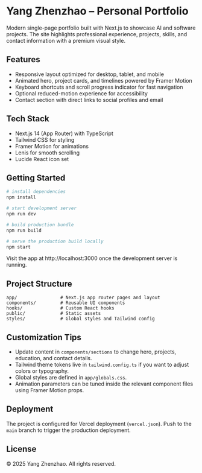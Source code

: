 # Yang Zhenzhao – Personal Portfolio

Modern single-page portfolio built with Next.js to showcase AI and software projects. The site highlights professional experience, projects, skills, and contact information with a premium visual style.

## Features
- Responsive layout optimized for desktop, tablet, and mobile
- Animated hero, project cards, and timelines powered by Framer Motion
- Keyboard shortcuts and scroll progress indicator for fast navigation
- Optional reduced-motion experience for accessibility
- Contact section with direct links to social profiles and email

## Tech Stack
- Next.js 14 (App Router) with TypeScript
- Tailwind CSS for styling
- Framer Motion for animations
- Lenis for smooth scrolling
- Lucide React icon set

## Getting Started
```bash
# install dependencies
npm install

# start development server
npm run dev

# build production bundle
npm run build

# serve the production build locally
npm start
```

Visit the app at http://localhost:3000 once the development server is running.

## Project Structure
```
app/                # Next.js app router pages and layout
components/         # Reusable UI components
hooks/              # Custom React hooks
public/             # Static assets
styles/             # Global styles and Tailwind config
```

## Customization Tips
- Update content in `components/sections` to change hero, projects, education, and contact details.
- Tailwind theme tokens live in `tailwind.config.ts` if you want to adjust colors or typography.
- Global styles are defined in `app/globals.css`.
- Animation parameters can be tuned inside the relevant component files using Framer Motion props.

## Deployment
The project is configured for Vercel deployment (`vercel.json`). Push to the `main` branch to trigger the production deployment.

## License
© 2025 Yang Zhenzhao. All rights reserved.
